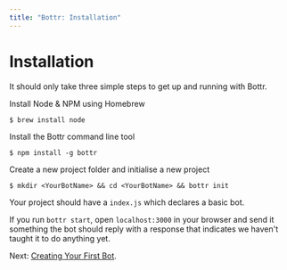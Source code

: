 ```yaml
---
title: "Bottr: Installation"
---
```

# Installation

It should only take three simple steps to get up and running with Bottr.

Install Node & NPM using Homebrew

```
$ brew install node
```

Install the Bottr command line tool

```
$ npm install -g bottr
```

Create a new project folder and initialise a new project

```
$ mkdir <YourBotName> && cd <YourBotName> && bottr init
```

Your project should have a `index.js` which declares a basic bot.

If you run `bottr start`, open `localhost:3000` in your browser and send it something the bot should reply with a response that indicates we haven't taught it to do anything yet.

Next: [Creating Your First Bot](Creating-Your-First-Bot).
